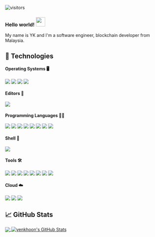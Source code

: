 ![visitors](https://visitor-badge.glitch.me/badge?page_id=tankhoon@gmail.com.yenkhoon)
### Hello world! <img src="https://raw.githubusercontent.com/MartinHeinz/MartinHeinz/master/wave.gif" width="30" height="30" />
My name is YK and I'm a software engineer, blockchain developer from Malaysia.  


## 🔧 Technologies 

#### Operating Systems 🖥️
![](https://img.shields.io/badge/OS-Mac-informational?style=flat&logo=apple&logoColor=white&color=ff7b29)
![](https://img.shields.io/badge/OS-CentOS-informational?style=flat&logo=centos&logoColor=white&color=ff7b29)
![](https://img.shields.io/badge/OS-Linux-informational?style=flat&logo=linux&logoColor=white&color=ff7b29)
![](https://img.shields.io/badge/OS-Ubuntu-informational?style=flat&logo=ubuntu&logoColor=white&color=ff7b29)


#### Editors 📝
![](https://img.shields.io/badge/Editor-VS_CODE-informational?style=flat&logo=visual-studio-code&logoColor=white&color=ff7b29)

#### Programming Languages 👨‍💻
![](https://img.shields.io/badge/Code-Golang-informational?style=flat&logo=go&logoColor=white&color=ff7b29)
![](https://img.shields.io/badge/Code-Rust-informational?style=flat&logo=rust&logoColor=white&color=ff7b29)
![](https://img.shields.io/badge/Code-NodeJS-informational?style=flat&logo=nodedotjs&logoColor=white&color=ff7b29)
![](https://img.shields.io/badge/Code-Typescript-informational?style=flat&logo=typescript&logoColor=white&color=ff7b29)
![](https://img.shields.io/badge/Code-Java-informational?style=flat&logo=springboot&logoColor=white&color=ff7b29)
![](https://img.shields.io/badge/Code-Php-informational?style=flat&logo=php&logoColor=white&color=ff7b29)
![](https://img.shields.io/badge/Code-JavaScript-informational?style=flat&logo=javascript&logoColor=white&color=ff7b29)
![](https://img.shields.io/badge/Code-Make-informational?style=flat&logo=cmake&logoColor=white&color=ff7b29)

#### Shell 🐚
![](https://img.shields.io/badge/Shell-Bash-informational?style=flat&logo=gnu-bash&logoColor=white&color=ff7b29)

#### Tools 🛠️
![](https://img.shields.io/badge/Tools-RocksDB-informational?style=flat&logo=rocksdb&logoColor=white&color=ff7b29)
![](https://img.shields.io/badge/Tools-MongoDB-informational?style=flat&logo=mongodb&logoColor=white&color=ff7b29)
![](https://img.shields.io/badge/Tools-MySql-informational?style=flat&logo=mysql&logoColor=white&color=ff7b29)
![](https://img.shields.io/badge/Tools-MariaDB-informational?style=flat&logo=mariadb&logoColor=white&color=ff7b29)
![](https://img.shields.io/badge/Tools-Oracle-informational?style=flat&logo=oracle&logoColor=white&color=ff7b29)
![](https://img.shields.io/badge/Tools-Docker-informational?style=flat&logo=docker&logoColor=white&color=ff7b29)
![](https://img.shields.io/badge/Tools-Kubernetes-informational?style=flat&logo=kubernetes&logoColor=white&color=ff7b29)
![](https://img.shields.io/badge/Tools-Jenkins-informational?style=flat&logo=jenkins&logoColor=white&color=ff7b29)

#### Cloud ☁️
![](https://img.shields.io/badge/Cloud-Digital_Ocean-informational?style=flat&logo=digitalocean&logoColor=white&color=ff7b29)
![](https://img.shields.io/badge/Cloud-Aliyun-informational?style=flat&logo=alibabacloud&logoColor=white&color=ff7b29)
![](https://img.shields.io/badge/Cloud-AWS-informational?style=flat&logo=amazon&logoColor=white&color=ff7b29)


## &#x1f4c8; GitHub Stats

<a href="https://github.com/yenkhoon/yenkhoon">
  <img align="center" src="https://github-readme-stats.vercel.app/api/top-langs/?username=yenkhoon&langs_count=3,html&theme=aura_dark" />
</a>
<a href="https://github.com/yenkhoon/yenkhoon">
  <img align="center" src="https://github-readme-stats.vercel.app/api?username=yenkhoon&show_icons=true&line_height=27&theme=aura_dark" alt="yenkhoon's GitHub Stats" />
</a>
<!--
**yenkhoon/yenkhoon** is a ✨ _special_ ✨ repository because its `README.md` (this file) appears on your GitHub profile.

Here are some ideas to get you started:

- 🔭 I’m currently working on ...
- 🌱 I’m currently learning ...
- 👯 I’m looking to collaborate on ...
- 🤔 I’m looking for help with ...
- 💬 Ask me about ...
- 📫 How to reach me: ...
- 😄 Pronouns: ...
- ⚡ Fun fact: ...
-->
